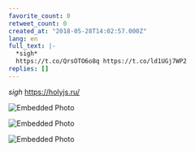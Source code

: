 ```yaml
---
favorite_count: 0
retweet_count: 0
created_at: "2018-05-28T14:02:57.000Z"
lang: en
full_text: |-
  *sigh*
  https://t.co/QrsOTO6o8q https://t.co/ld1UGj7WP2
replies: []
---
```


_sigh_ <https://holyjs.ru/>

<div class="gallery gallery-3">

![Embedded Photo](https://twitter-media-coderbyheart.s3.eu-north-1.amazonaws.com/1001101524704153602-DeSggwsW4AER7t5.jpg)

![Embedded Photo](https://twitter-media-coderbyheart.s3.eu-north-1.amazonaws.com/1001101524704153602-DeSggwuW4AA3BFM.jpg)

![Embedded Photo](https://twitter-media-coderbyheart.s3.eu-north-1.amazonaws.com/1001101524704153602-DeSggwsW0AEMu66.jpg)

</div>
